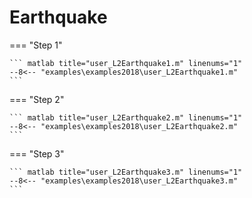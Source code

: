 # Earthquake

=== "Step 1"

    ``` matlab title="user_L2Earthquake1.m" linenums="1"
    --8<-- "examples\examples2018\user_L2Earthquake1.m"
    ```

=== "Step 2"

    ``` matlab title="user_L2Earthquake2.m" linenums="1"
    --8<-- "examples\examples2018\user_L2Earthquake2.m"
    ```

=== "Step 3"

    ``` matlab title="user_L2Earthquake3.m" linenums="1"
    --8<-- "examples\examples2018\user_L2Earthquake3.m"
    ```

